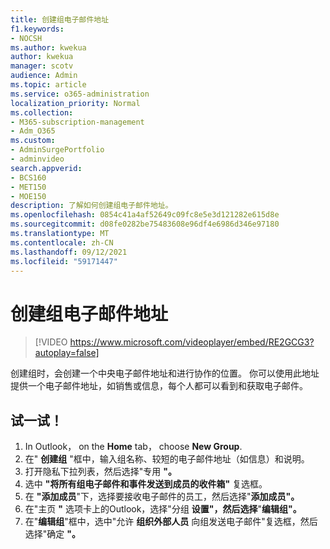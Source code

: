 ```yaml
---
title: 创建组电子邮件地址
f1.keywords:
- NOCSH
ms.author: kwekua
author: kwekua
manager: scotv
audience: Admin
ms.topic: article
ms.service: o365-administration
localization_priority: Normal
ms.collection:
- M365-subscription-management
- Adm_O365
ms.custom:
- AdminSurgePortfolio
- adminvideo
search.appverid:
- BCS160
- MET150
- MOE150
description: 了解如何创建组电子邮件地址。
ms.openlocfilehash: 0854c41a4af52649c09fc8e5e3d121282e615d8e
ms.sourcegitcommit: d08fe0282be75483608e96df4e6986d346e97180
ms.translationtype: MT
ms.contentlocale: zh-CN
ms.lasthandoff: 09/12/2021
ms.locfileid: "59171447"
---
```

# <a name="create-a-group-email-address"></a>创建组电子邮件地址

> [!VIDEO https://www.microsoft.com/videoplayer/embed/RE2GCG3?autoplay=false]

创建组时，会创建一个中央电子邮件地址和进行协作的位置。 你可以使用此地址提供一个电子邮件地址，如销售或信息，每个人都可以看到和获取电子邮件。

## <a name="try-it"></a>试一试！

1. In Outlook， on the **Home** tab， choose **New Group**.
2. 在"  **创建组**  "框中，输入组名称、较短的电子邮件地址（如信息）和说明。
3. 打开隐私下拉列表，然后选择"专用 **"。**
4. 选中  **"将所有组电子邮件和事件发送到成员的收件箱"**  复选框。
5. 在 **"添加成员**"下，选择要接收电子邮件的员工，然后选择"**添加成员"。**
6. 在"主页 **"** 选项卡上的Outlook，选择"分组 **设置"，然后选择**"**编辑组"。**
7. 在"**编辑组**"框中，选中"允许 **组织外部人员** 向组发送电子邮件"复选框，然后选择"确定 **"。**
